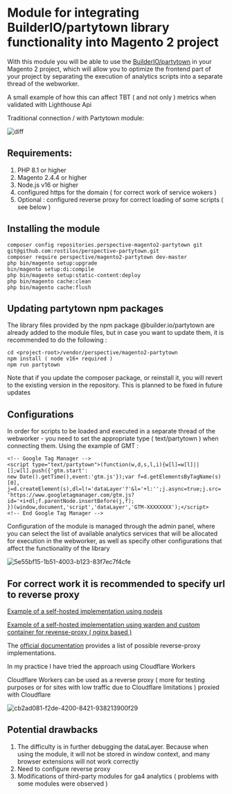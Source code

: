 <h1>Module for integrating  BuilderIO/partytown library functionality into Magento 2 project</h1>
<p>With this module you will be able to use the <a href="https://partytown.builder.io/">BuilderIO/partytown</a> in your Magento 2 project, which will allow you to optimize the frontend part of your project by separating the execution of analytics scripts into a separate thread of the webworker.</p>

<p>A small example of how this can affect TBT ( and not only ) metrics when validated with Lighthouse Api 

Traditional connection / with Partytown module:
</p>

![diff](https://github.com/rostilos/perspective-partytown/assets/85498741/cae5b261-8992-4ef9-9761-61a149b1c5fb)


<h2>Requirements: </h2>

<ol>
  <li>PHP 8.1 or higher</li>
  <li>Magento 2.4.4 or higher</li>
  <li>Node.js v16 or higher</li>
  <li>configured https for the domain ( for correct work of service wokers )</li>
  <li>Optional : configured reverse proxy for correct loading of some scripts ( see below )</li>
</ol>


<h2>Installing the module</h2>


```
composer config repositories.perspective-magento2-partytown git git@github.com:rostilos/perspective-partytown.git
composer require perspective/magento2-partytown dev-master
php bin/magento setup:upgrade
bin/magento setup:di:compile
php bin/magento setup:static-content:deploy
php bin/magento cache:clean
php bin/magento cache:flush
```

<h2>Updating partytown npm packages </h2>
<p>The library files provided by the npm package @builder.io/partytown are already added to the module files, but in case you want to update them, it is recommended to do the following :</p>

```
cd <project-root>/vendor/perspective/magento2-partytown
npm install ( node v16+ required )
npm run partytown
```

<p>Note that if you update the composer package, or reinstall it, you will revert to the existing version in the repository. This is planned to be fixed in future updates</p>


<h2>Configurations</h2>
<p>In order for scripts to be loaded and executed in a separate thread of the webworker - you need to set the appropriate type ( text/partytown ) when connecting them. Using the example of GMT : </p>

````
<!-- Google Tag Manager -->
<script type="text/partytown">(function(w,d,s,l,i){w[l]=w[l]||[];w[l].push({'gtm.start':
new Date().getTime(),event:'gtm.js'});var f=d.getElementsByTagName(s)[0],
j=d.createElement(s),dl=l!='dataLayer'?'&l='+l:'';j.async=true;j.src=
'https://www.googletagmanager.com/gtm.js?id='+i+dl;f.parentNode.insertBefore(j,f);
})(window,document,'script','dataLayer','GTM-XXXXXXXX');</script>
<!-- End Google Tag Manager -->
````


<p>Configuration of the module is managed through the admin panel, where you can select the list of available analytics services that will be allocated for execution in the webworker, as well as specify other configurations that affect the functionality of the library
</p>

![5e55bf15-1b51-4003-b123-83f7ec7f4cfe](https://github.com/rostilos/perspective-partytown/assets/85498741/c18cc971-2ff3-4457-a6d2-7830d09cb57d)

<h2>For correct work it is recommended to specify url to reverse proxy</h2>

<a href="https://github.com/rostilos/perspective-partytown/blob/master/docs/reverse-proxy-nodejs.md">Example of a self-hosted implementation using nodejs </a>

<a href="https://github.com/rostilos/perspective-partytown/blob/master/docs/reverse-proxy-nginx.md">Example of a self-hosted implementation using warden and custom container for revense-proxy ( nginx based ) </a>

<p>The <a href="https://partytown.builder.io/proxying-requests">official documentation</a> provides a list of possible reverse-proxy implementations.</p>
<p>In my practice I have tried the approach using Cloudflare Workers</p>

<p>Cloudflare Workers can be used as a reverse proxy ( more for testing purposes or for sites with low traffic due to Cloudflare limitations ) proxied with Cloudflare </p>

![cb2ad081-f2de-4200-8421-938213900f29](https://github.com/rostilos/perspective-partytown/assets/85498741/b661604c-392e-4e0e-a98b-54fb776c7e92)

<h2>Potential drawbacks</h2>
<ol>
 <li>The difficulty is in further debugging the dataLayer. Because when using the module, it will not be stored in window context, and many browser extensions will not work correctly</li>
 <li>Need to configure reverse proxy</li>
 <li>Modifications of third-party modules for ga4 analytics ( problems with some modules were observed )</li>
</ol>
